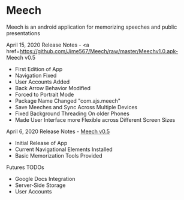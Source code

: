 # Meech
Meech is an android application for memorizing speeches and public presentations

April 15, 2020 Release Notes - <a href=https://github.com/Jime567/Meech/raw/master/Meechv1.0.apk- Meech v0.5 </a>
- First Edition of App 
- Navigation Fixed 
- User Accounts Added 
- Back Arrow Behavior Modified
- Forced to Portrait Mode 
- Package Name Changed "com.ajs.meech"
- Save Meeches and Sync Across Multiple Devices
- Fixed Background Threading On older Phones 
- Made User Interface more Flexible across Different Screen Sizes 

April 6, 2020 Release Notes - <a href=https://github.com/Jime567/Meech/raw/master/Meechv0.5.apk> Meech v0.5 </a>
- Initial Release of App 
- Current Navigational Elements Installed 
- Basic Memorization Tools Provided 
      
 Futures TODOs 
- Google Docs Integration 
- Server-Side Storage 
- User Accounts 
